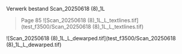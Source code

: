 Verwerk bestand Scan_20250618 (8)_1L
> Page 85
![Scan_20250618 (8)_1L_L_textlines.tif](test_f3500/Scan_20250618 (8)_1L_L_textlines.tif)

![Scan_20250618 (8)_1L_L_dewarped.tif](test_f3500/Scan_20250618 (8)_1L_L_dewarped.tif)

